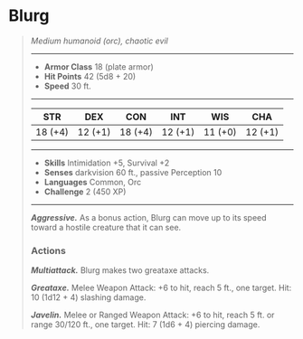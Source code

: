 # Blurg
>*Medium humanoid (orc), chaotic evil*
>___
>- **Armor Class** 18 (plate armor)
>- **Hit Points** 42 (5d8 + 20)
>- **Speed** 30 ft.
>___
>|STR|DEX|CON|INT|WIS|CHA|
>|:---:|:---:|:---:|:---:|:---:|:---:|
>|18 (+4)|12 (+1)|18 (+4)|12 (+1)|11 (+0)|12 (+1)|
>___
>- **Skills** Intimidation +5, Survival +2
>- **Senses** darkvision 60 ft., passive Perception 10
>- **Languages** Common, Orc
>- **Challenge** 2 (450 XP)
>___
>***Aggressive.*** As a bonus action, Blurg can move up to its speed toward a hostile creature that it can see.  
>
>### Actions
>***Multiattack.*** Blurg makes two greataxe attacks.  
>
>***Greataxe.*** Melee Weapon Attack: +6 to hit, reach 5 ft., one target. Hit: 10 (1d12 + 4) slashing damage.  
>
>***Javelin.*** Melee  or Ranged Weapon Attack: +6 to hit, reach 5 ft. or range 30/120 ft., one target. Hit: 7 (1d6 + 4) piercing damage.